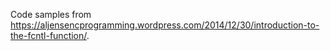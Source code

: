 Code samples from https://aljensencprogramming.wordpress.com/2014/12/30/introduction-to-the-fcntl-function/.

